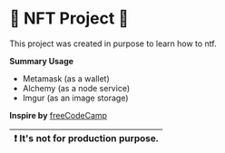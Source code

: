 # 💎 NFT Project 💎
This project was created in purpose to learn how to ntf.

**Summary Usage**

- Metamask (as a wallet)
- Alchemy (as a node service)
- Imgur (as an image storage)

**Inspire by** [freeCodeCamp](https://www.freecodecamp.org/news/how-to-make-an-nft/)

| :exclamation:  It's not for production purpose.|
|-----------------------------------------|
